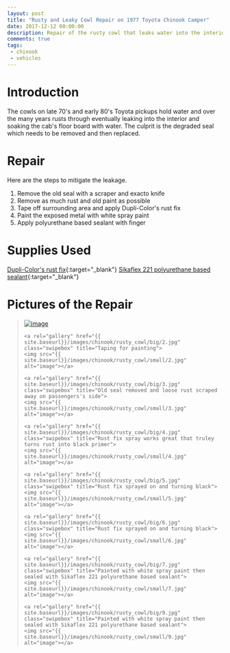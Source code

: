```yaml
---
layout: post
title: "Rusty and Leaky Cowl Repair on 1977 Toyota Chinook Camper"
date: 2017-12-12 00:00:00
description: Repair of the rusty cowl that leaks water into the interior floor board.
comments: true
tags: 
 - chinook
 - vehicles
---
```


# Introduction

The cowls on late 70's and early 80's Toyota pickups hold water and over the many years rusts through eventually leaking into the interior and soaking the cab's floor board with water. The culprit is the degraded seal which needs to be removed and then replaced.

# Repair

Here are the steps to mitigate the leakage.

1. Remove the old seal with a scraper and exacto knife
2. Remove as much rust and old paint as possible
3. Tape off surrounding area and apply Dupli-Color's rust fix
4. Paint the exposed metal with white spray paint
5. Apply polyurethane based sealant with finger

# Supplies Used

[Dupli-Color's rust fix](https://duplicolor.com/product/rust-fix-rust-destroying-coating){:target="_blank"}
[Sikaflex 221 polyurethane based sealant](http://www.campingworld.com/shopping/item/sikaflex-221-caulk-white/60996){:target="_blank"}

# Pictures of the Repair

<blockquote>
	<a rel="gallery" href="{{ site.baseurl}}/images/chinook/rusty_cowl/big/1.jpg" class="swipebox" title="Old seal removed and loose rust scraped away on driver's side">
	<img src="{{ site.baseurl}}/images/chinook/rusty_cowl/small/1.jpg" alt="image"></a>

	<a rel="gallery" href="{{ site.baseurl}}/images/chinook/rusty_cowl/big/2.jpg" class="swipebox" title="Taping for painting">
	<img src="{{ site.baseurl}}/images/chinook/rusty_cowl/small/2.jpg" alt="image"></a>

	<a rel="gallery" href="{{ site.baseurl}}/images/chinook/rusty_cowl/big/3.jpg" class="swipebox" title="Old seal removed and loose rust scraped away on passengers's side">
	<img src="{{ site.baseurl}}/images/chinook/rusty_cowl/small/3.jpg" alt="image"></a>

	<a rel="gallery" href="{{ site.baseurl}}/images/chinook/rusty_cowl/big/4.jpg" class="swipebox" title="Rust fix spray works great that truley turns rust into black primer">
	<img src="{{ site.baseurl}}/images/chinook/rusty_cowl/small/4.jpg" alt="image"></a>
	
	<a rel="gallery" href="{{ site.baseurl}}/images/chinook/rusty_cowl/big/5.jpg" class="swipebox" title="Rust fix sprayed on and turning black">
	<img src="{{ site.baseurl}}/images/chinook/rusty_cowl/small/5.jpg" alt="image"></a>

	<a rel="gallery" href="{{ site.baseurl}}/images/chinook/rusty_cowl/big/6.jpg" class="swipebox" title="Rust fix sprayed on and turning black">
	<img src="{{ site.baseurl}}/images/chinook/rusty_cowl/small/6.jpg" alt="image"></a>

	<a rel="gallery" href="{{ site.baseurl}}/images/chinook/rusty_cowl/big/7.jpg" class="swipebox" title="Painted with white spray paint then sealed with Sikaflex 221 polyurethane based sealant">
	<img src="{{ site.baseurl}}/images/chinook/rusty_cowl/small/7.jpg" alt="image"></a>

	<a rel="gallery" href="{{ site.baseurl}}/images/chinook/rusty_cowl/big/9.jpg" class="swipebox" title="Painted with white spray paint then sealed with Sikaflex 221 polyurethane based sealant">
	<img src="{{ site.baseurl}}/images/chinook/rusty_cowl/small/9.jpg" alt="image"></a>
	
</blockquote>